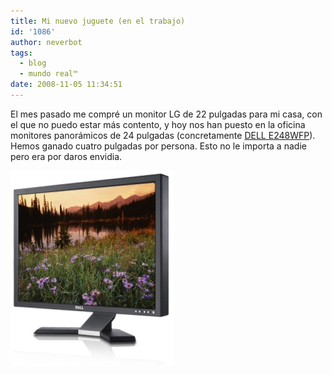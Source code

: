 ```yaml
---
title: Mi nuevo juguete (en el trabajo)
id: '1086'
author: neverbot
tags:
  - blog
  - mundo real™
date: 2008-11-05 11:34:51
---
```


El mes pasado me compré un monitor LG de 22 pulgadas para mi casa, con el que no puedo estar más contento, y hoy nos han puesto en la oficina monitores panorámicos de 24 pulgadas (concretamente [DELL E248WFP](http://accessories.euro.dell.com/sna/productdetail.aspx?c=es&l=es&cs=esdhs1&sku=128234)). Hemos ganado cuatro pulgadas por persona. Esto no le importa a nadie pero era por daros envidia.

![DELL E248WFP](./mi-nuevo-juguete-en-el-trabajo/dell_e248wfp.jpg "DELL E248WFP")